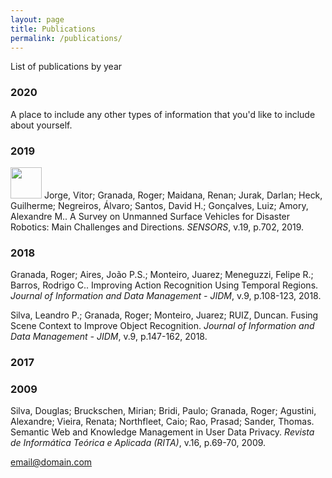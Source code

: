 ```yaml
---
layout: page
title: Publications
permalink: /publications/
---
```


List of publications by year

### 2020

A place to include any other types of information that you'd like to include about yourself.

### 2019

<img src="https://dblp.org/img/n.png" width="50" height="50"/> Jorge, Vitor; Granada, Roger; Maidana, Renan; Jurak, Darlan; Heck, Guilherme; Negreiros, Álvaro; Santos, David H.; Gonçalves, Luiz; Amory, Alexandre M.. A Survey on Unmanned Surface Vehicles for Disaster Robotics: Main Challenges and Directions. *SENSORS*, v.19, p.702, 2019.



### 2018

Granada, Roger; Aires, João P.S.; Monteiro, Juarez; Meneguzzi, Felipe R.; Barros, Rodrigo C.. Improving Action Recognition Using Temporal Regions. *Journal of Information and Data Management - JIDM*, v.9, p.108-123, 2018.

Silva, Leandro P.; Granada, Roger; Monteiro, Juarez; RUIZ, Duncan. Fusing Scene Context to Improve Object Recognition. *Journal of Information and Data Management - JIDM*, v.9, p.147-162, 2018.

### 2017


### 2009

Silva, Douglas; Bruckschen, Mirian; Bridi, Paulo; Granada, Roger; Agustini, Alexandre; Vieira, Renata; Northfleet, Caio; Rao, Prasad; Sander, Thomas. Semantic Web and Knowledge Management in User Data Privacy. *Revista de Informática Teórica e Aplicada (RITA)*, v.16, p.69-70, 2009.


[email@domain.com](mailto:email@domain.com)
